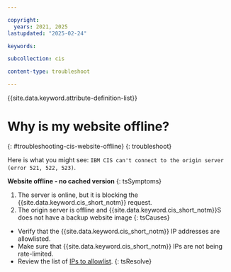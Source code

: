 ```yaml
---

copyright:
  years: 2021, 2025
lastupdated: "2025-02-24"

keywords:

subcollection: cis

content-type: troubleshoot

---
```


{{site.data.keyword.attribute-definition-list}}

# Why is my website offline?
{: #troubleshooting-cis-website-offline}
{: troubleshoot}

Here is what you might see: `IBM CIS can't connect to the origin server (error 521, 522, 523)`.

**Website offline - no cached version**
{: tsSymptoms}


1. The server is online, but it is blocking the {{site.data.keyword.cis_short_notm}} request.
2. The origin server is offline and {{site.data.keyword.cis_short_notm}}S does not have a backup website image
{: tsCauses}


* Verify that the {{site.data.keyword.cis_short_notm}} IP addresses are allowlisted.
* Make sure that {{site.data.keyword.cis_short_notm}} IPs are not being rate-limited.
* Review the list of [IPs to allowlist](/docs/cis?topic=cis-cis-allowlisted-ip-addresses).
{: tsResolve}

